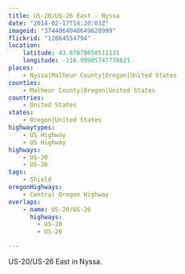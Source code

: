 ```yaml
---
title: US-20/US-26 East - Nyssa
date: "2014-02-17T14:20:03Z"
imageid: "3744064040649620999"
flickrid: "12864554794"
location:
    latitude: 43.87678658511131
    longitude: -116.99905747778621
places:
    - Nyssa|Malheur County|Oregon|United States
counties:
    - Malheur County|Oregon|United States
countries:
    - United States
states:
    - Oregon|United States
highwaytypes:
    - US Highway
    - US Highway
highways:
    - US-20
    - US-26
tags:
    - Shield
oregonHighways:
    - Central Oregon Highway
overlaps:
    - name: US-20/US-26
      highways:
        - US-20
        - US-26

---
```

US-20/US-26 East in Nyssa.